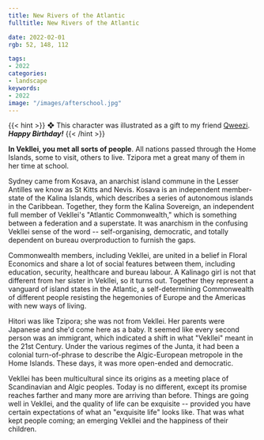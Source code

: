 ```yaml
---
title: New Rivers of the Atlantic
fulltitle: New Rivers of the Atlantic

date: 2022-02-01
rgb: 52, 148, 112

tags:
- 2022
categories:
- landscape
keywords:
- 2022
image: "/images/afterschool.jpg"
---
```


{{< hint >}}
❖ This character was illustrated as a gift to my friend [Qweezi](https://twitter.com/Qweezi1). ***Happy Birthday!***
{{< /hint >}}

**In Vekllei, you met all sorts of people**. All nations passed through the Home Islands, some to visit, others to live. Tzipora met a great many of them in her time at school.

Sydney came from Kosava, an anarchist island commune in the Lesser Antilles we know as St Kitts and Nevis. Kosava is an independent member-state of the Kalina Islands, which describes a series of autonomous islands in the Caribbean. Together, they form the Kalina Sovereign, an independent full member of Vekllei's "Atlantic Commonwealth," which is something between a federation and a superstate. It was anarchism in the confusing Vekllei sense of the word -- self-organising, democratic, and totally dependent on bureau overproduction to furnish the gaps.

Commonwealth members, including Vekllei, are united in a belief in Floral Economics and share a lot of social features between them, including education, security, healthcare and bureau labour. A Kalinago girl is not that different from her sister in Vekllei, so it turns out. Together they represent a vanguard of island states in the Atlantic, a self-determining Commonwealth of different people resisting the hegemonies of Europe and the Americas with new ways of living.

Hitori was like Tzipora; she was not from Vekllei. Her parents were Japanese and she'd come here as a baby. It seemed like every second person was an immigrant, which indicated a shift in what "Vekllei" meant in the 21st Century. Under the various regimes of the Junta, it had been a colonial turn-of-phrase to describe the Algic-European metropole in the Home Islands. These days, it was more open-ended and democratic. 

Vekllei has been multicultural since its origins as a meeting place of Scandinavian and Algic peoples. Today is no different, except its promise reaches farther and many more are arriving than before. Things are going well in Vekllei, and the quality of life can be exquisite -- provided you have certain expectations of what an "exquisite life" looks like. That was what kept people coming; an emerging Vekllei and the happiness of their children.